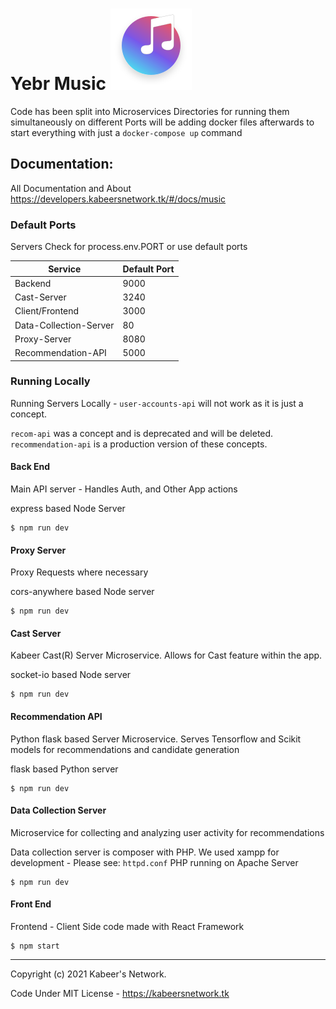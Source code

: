 
# Yebr Music ![Yebr Music Logo](.github/assets/icon.svg)
Code has been split into Microservices Directories
for running them simultaneously on different Ports
will be adding docker files afterwards to start everything with just a ```docker-compose up``` command


## Documentation: 
All Documentation and About 
https://developers.kabeersnetwork.tk/#/docs/music

### Default Ports 
Servers Check for process.env.PORT or use default ports

| Service     | Default Port   |
| ----------- | -----------    |
| Backend     | 9000           |
| Cast-Server   | 3240         |
| Client/Frontend   | 3000     |
| Data-Collection-Server  | 80 |
| Proxy-Server   | 8080        |
| Recommendation-API   | 5000  |


### Running Locally
Running Servers Locally - ```user-accounts-api``` will not work as it is just a concept.

```recom-api``` was a concept and is deprecated and will be deleted. ```recommendation-api``` is a production version of these concepts.
#### Back End
Main API server - Handles Auth, and Other App actions

express based Node Server
```
$ npm run dev
```
#### Proxy Server
Proxy Requests where necessary

cors-anywhere based Node server
```
$ npm run dev
```
#### Cast Server
Kabeer Cast(R) Server Microservice.
Allows for Cast feature within the app. 

socket-io based Node server
```
$ npm run dev
```
#### Recommendation API
Python flask based Server Microservice.
Serves Tensorflow and Scikit models for 
recommendations and candidate generation

flask based Python server
```
$ npm run dev
```
#### Data Collection Server
Microservice for collecting and analyzing user activity for recommendations

Data collection server is composer with PHP. We used xampp for development - Please see: ```httpd.conf```
PHP running on Apache Server
```
$ npm run dev
```
#### Front End
Frontend - Client Side code made with React Framework
```
$ npm start
```


---
Copyright (c) 2021  Kabeer's Network. 

Code Under MIT License - https://kabeersnetwork.tk
